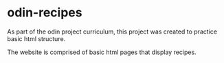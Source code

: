 # odin-recipes

As part of the odin project curriculum, this project was created to practice basic html structure. 

The website is comprised of basic html pages that display recipes. 